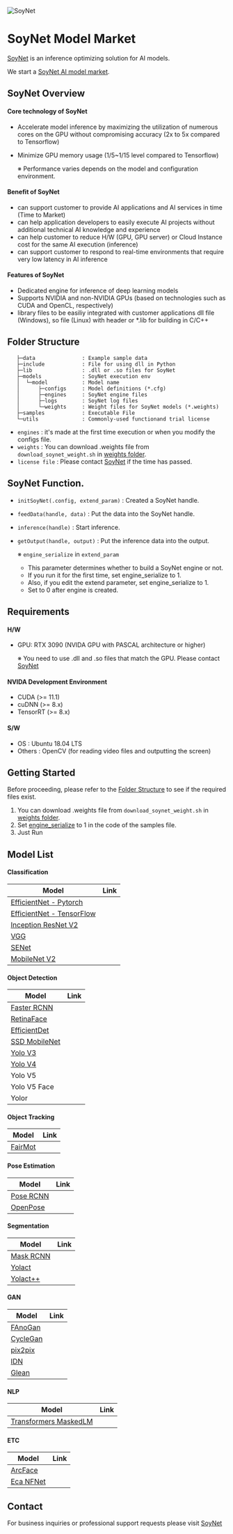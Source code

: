 ![SoyNet](https://user-images.githubusercontent.com/74886743/161455587-31dc85f4-d60c-4dd5-9612-113a9ac82c41.png)

# SoyNet Model Market

[SoyNet](https://soynet.io/en/) is an inference optimizing solution for AI models.

We start a [SoyNet AI model market](https://market.soymlops.com/#/about).

## SoyNet Overview

#### Core technology of SoyNet

- Accelerate model inference by maximizing the utilization of numerous cores on the GPU without compromising accuracy (2x to 5x compared to Tensorflow)
- Minimize GPU memory usage (1/5~1/15 level compared to Tensorflow)

   ※ Performance varies depends on the model and configuration environment.
   
#### Benefit of SoyNet

- can support customer to  provide AI applications and AI services in time (Time to Market)
- can help application developers to easily execute AI projects without additional technical AI knowledge and experience
- can help customer to reduce H/W (GPU, GPU server) or Cloud Instance cost for the same AI execution (inference)
- can support customer to respond to real-time environments that require very low latency in AI inference

#### Features of SoyNet

- Dedicated engine for inference of deep learning models
- Supports NVIDIA and non-NVIDIA GPUs (based on technologies such as CUDA and OpenCL, respectively)
- library files to be easiliy integrated with customer applications
dll file (Windows), so file (Linux) with header or *.lib for building in C/C++


## Folder Structure


```
   ├─data               : Example sample data
   ├─include            : File for using dll in Python
   ├─lib                : .dll or .so files for SoyNet
   ├─models             : SoyNet execution env
   │  └─model           : Model name
   │      ├─configs     : Model definitions (*.cfg)
   │      ├─engines     : SoyNet engine files
   │      ├─logs        : SoyNet log files
   │      └─weights     : Weight files for SoyNet models (*.weights)
   ├─samples            : Executable File
   └─utils              : Commonly-used functionand trial license
```
 - `engines` : it's made at the first time execution or when you modify the configs file.
 - `weights` : You can download .weights file from `download_soynet_weight.sh` in [weights folder](#folder-structure).
 - `license file` : Please contact [SoyNet](https://soynet.io/en/) if the time has passed.

## SoyNet Function.
 - `initSoyNet(.config, extend_param)` : Created a SoyNet handle.
 - `feedData(handle, data)` : Put the data into the SoyNet handle.
 - `inference(handle)` : Start inference.
 - `getOutput(handle, output)` : Put the inference data into the output.

   ※ `engine_serialize` in `extend_param`
      - This parameter determines whether to build a SoyNet engine or not.
      - If you run it for the first time, set engine_serialize to 1.
      - Also, if you edit the extend parameter, set engine_serialize to 1.
      - Set to 0 after engine is created.

## Requirements
#### H/W
 - GPU: RTX 3090 (NVIDA GPU with PASCAL architecture or higher)
 
   ※ You need to use .dll and .so files that match the GPU. Please contact [SoyNet](https://soynet.io/en/)

#### NVIDA Development Environment
 - CUDA (>= 11.1)
 - cuDNN (>= 8.x)
 - TensorRT (>= 8.x)

#### S/W
 - OS : Ubuntu 18.04 LTS
 - Others : OpenCV (for reading video files and outputting the screen)

## Getting Started
Before proceeding, please refer to the [Folder Structure](#folder-structure) to see if the required files exist.

1. You can download .weights file from `download_soynet_weight.sh` in [weights folder](#folder-structure).
2. Set [engine_serialize](#soynet-function) to 1 in the code of the samples file.
3. Just Run

## Model List
#### Classification
|Model|Link|
|---|---|
|[EfficientNet - Pytorch](https://github.com/soynet-support/SoyNet_model_market/tree/main/models/EfficientNet_pytorch)||
|[EfficientNet - TensorFlow](https://github.com/soynet-support/SoyNet_model_market/tree/main/models/EfficientNet_TensorFlow)||
|[Inception ResNet V2](https://github.com/soynet-support/SoyNet_model_market/tree/main/models/Inception_resnet_v2)||
|[VGG](https://github.com/soynet-support/SoyNet_model_market/tree/main/models/VGG)||
|[SENet](https://github.com/soynet-support/SoyNet_model_market/tree/main/models/SENet_legacy_senet)||
|[MobileNet V2](https://github.com/soynet-support/SoyNet_model_market/tree/main/models/Mobilenet_V2)||

#### Object Detection
|Model|Link|
|---|---|
|[Faster RCNN](https://github.com/soynet-support/SoyNet_model_market/tree/main/models/Detectron2_Faster-RCNN)||
|[RetinaFace](https://github.com/soynet-support/SoyNet_model_market/tree/main/models/RetinaFace)||
|[EfficientDet](https://github.com/soynet-support/SoyNet_model_market/tree/main/models/EfficientDet)||
|[SSD MobileNet](https://github.com/soynet-support/SoyNet_model_market/tree/main/models/SSD_Mobilenet)||
|[Yolo V3](https://github.com/soynet-support/SoyNet_model_market/tree/main/models/Yolov3)||
|[Yolo V4](https://github.com/soynet-support/SoyNet_model_market/tree/main/models/Yolov4)||
|Yolo V5||
|Yolo V5 Face||
|Yolor||

#### Object Tracking
|Model|Link|
|---|---|
|[FairMot](https://github.com/soynet-support/SoyNet_model_market/tree/main/models/FairMot)||

#### Pose Estimation
|Model|Link|
|---|---|
|[Pose RCNN](https://github.com/soynet-support/SoyNet_model_market/tree/main/models/Detectron2_Pose-RCNN)||
|[OpenPose](https://github.com/soynet-support/SoyNet_model_market/tree/main/models/Openpose-Darknet)||

#### Segmentation
|Model|Link|
|---|---|
|[Mask RCNN](https://github.com/soynet-support/SoyNet_model_market/tree/main/models/Detectron2_Mask-RCNN)||
|[Yolact](https://github.com/soynet-support/SoyNet_model_market/tree/main/models/Yolact)||
|[Yolact++](https://github.com/soynet-support/SoyNet_model_market/tree/main/models/Yolact%2B%2B)||

#### GAN
|Model|Link|
|---|---|
|[FAnoGan](https://github.com/soynet-support/SoyNet_model_market/tree/main/models/FAnoGan)||
|[CycleGan](https://github.com/soynet-support/SoyNet_model_market/tree/main/models/CycleGan)||
|[pix2pix](https://github.com/soynet-support/SoyNet_model_market/tree/main/models/pix2pix)||
|[IDN](https://github.com/soynet-support/SoyNet_model_market/tree/main/models/IDN)||
|[Glean](https://github.com/soynet-support/SoyNet_model_market/tree/main/models/glean)||

#### NLP
|Model|Link|
|---|---|
|[Transformers MaskedLM](https://github.com/soynet-support/SoyNet_model_market/tree/main/models/Transformers_MaskedLM)||

#### ETC
|Model|Link|
|---|---|
|[ArcFace](https://github.com/soynet-support/SoyNet_model_market/tree/main/models/ArcFace)||
|[Eca NFNet](https://github.com/soynet-support/SoyNet_model_market/tree/main/models/Eca_NFNet)||



## Contact
For business inquiries or professional support requests please visit [SoyNet](https://market.soymlops.com/#/)
